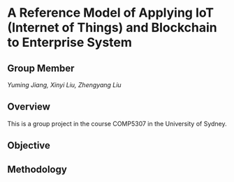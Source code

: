 # A Reference Model of Applying IoT (Internet of Things) and Blockchain to Enterprise System
## Group Member
*Yuming Jiang, Xinyi Liu, Zhengyang Liu*
## Overview
This is a group project in the course COMP5307 in the University of Sydney.
## Objective
## Methodology
